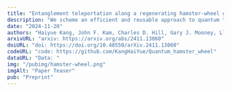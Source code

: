 ```yaml
---
title: "Entanglement teleportation along a regenerating hamster-wheel graph state"
description: "We scheme an efficient and reusable approach to quantum teleportation that allows cyclic teleportation of a two-qubit graph state around a quantum hamster wheel -- a ring of qubits entangled as a one-dimensional line prepared on the 20-qubit Quantinuum H1-1 ion-trap quantum processor. The qubits on the ring are periodically measured and reused to achieve a teleportation depth that exceeds the total number of available qubits in the quantum processor. Using the outcomes measured during teleportation, we calculate and apply byproduct operators through dynamic circuits to correct local transformations induced on the teleported state. We evaluate the quality of teleportation by tracing the preserved entanglement and fidelity of the teleported two-qubit graph state from its density matrix. In the real-machine experiments, we demonstrate that 58% of the entanglement of the teleported state is sustained with a measured two-qubit negativity of 0.291±0.018 after three complete revolutions around the hamster wheel, or equivalently, after hopping across 56 qubits. By performing teleportation along a regenerating graph state, our work is a step forward in demonstrating the feasibility of measurement-based quantum computation."
date: "2024-11-20"
authors: "Haiyue Kang, John F. Kam, Charles D. Hill, Gary J. Mooney, Lloyd C.L. Hollenberg"
arxivURL: "arxiv: https://arxiv.org/abs/2411.13060"
doiURL: "doi: https://doi.org/10.48550/arXiv.2411.13060"
codeURL: "code: https://github.com/KangHaiYue/Quantum_hamster_wheel"
dataURL: "Data: "
img: "/pubimg/hamster-wheel.png"
imgAlt: "Paper Teaser"
pub: "Preprint"
---
```

